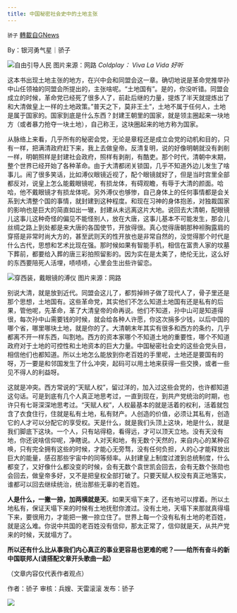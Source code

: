 ```yaml
---
title: 中国秘密社会史中的土地主张
---
```

`骄子` [轉載自GNews](https://gnews.org/zh-hans/1594049/)

By：银河勇气星｜骄子

![](https://assets.gnews.org/wp-content/uploads/2021/10/1600.jpg)自由引导人民 图片来源：网路
*Coldplay： Viva La Vida 好听*


这本书出现土地主张的地方，在兴中会和同盟会这一章。确切地说是革命党推举孙中山任领袖的同盟会所提出的，主张啥呢。“土地国有”。是的，你没听错。同盟会成立的时候，革命党已经死了很多人了，前赴后继的力量，提炼了半天就提炼出了和大清做皇上一样的土地政策。”普天之下，莫非王土”，土地不属于任何人，土地是属于国家的。国家到底是什么东西？封建王朝里的国家，就是领主圈起来一块地方（或者暴力抢夺一块土地），自己称王，这块圈起来的地方称为国家。

从脉络上来看，几乎所有的秘密会党，无论是章程还是成立会党的动机和目的，只有一样，把满清政府赶下来，我上去做皇帝。反清复明，说的好像明朝就没有剥削一样，明朝照样是封建社会政府，照样有剥削，有酷吏。那个时代，清朝中末期，整个世界已经开始了各种革命。由于大清都闭关锁国，几乎不知道外边儿发生了啥事儿。闹了很多笑话，比如溥仪眼镜近视了，配个眼镜就好了，但是当时宫里全部都反对，说皇上怎么能戴眼镜呢，有损龙体，有碍观瞻，有辱于大清的颜面。哈哈，他不戴眼镜才有损龙体呢。另外溥仪也够惨，自己身体上的任何事情都是会关系到大清整个国的事情，就封建到这种程度。和现在习神的身体抱恙，对独裁国家的影响也是巨大的简直如出一辙，封建从未远离这片大地。说回去大清朝，配眼镜儿这事儿这种奇怪的偏见不能怪别人，放在大唐，这事儿基本不可能发生，那会儿丝绸之路上到处都是来大唐的各国使节，开放得很。真心觉得唐朝那种袒胸露肩的穿搭是非常时尚大方的，甚至武则天的性开放也是非常自然的，没觉得那个时代是什么古代，思想和艺术比现在强。那时候如果有智能手机，相信在富贵人家的坟墓下葬前，都要给入葬的唐三彩拍照留影的。因为实在是太美了，绝伦无比，这么好的东西要陪死人活埋，啧啧啧，心里会生出些许留恋。

![](https://assets.gnews.org/wp-content/uploads/2021/10/溥仪.png)穿西装，戴眼镜的溥仪 图片来源：网路

别说大清，就是放到近代。同盟会这儿了，都剪掉辫子做了现代人了，骨子里还是那个思想，土地国有。这些革命党，其实他们不怎么知道土地国有还是私有的后果，管他呢，先革命，革了大清皇帝的命再说。他们不知道，孙中山可是知道得很，每次孙中山需要钱的时候，就会给各种人许愿，你这次捐多少钱，以后中国的哪个省，哪里哪块土地，就是你的了。大清朝末年其实有很多和西方的条约，几乎都离不开一样东西，叫割地。西方的资本家哪个不知道土地的重要性，哪个不知道政府对于土地的可控性和土地资本的巨大力量。中国秘密社会史的这些会党头目，相信他们也都知道。所以土地怎么能放到你老百姓的手里呢，土地还是要国有的呀，万一要是和邻国发生了什么冲突，起码可以用土地来获得一些交换，或者一些见不得人的利益呀。

这就是冲突。西方常说的“天赋人权”，留过洋的，加入过这些会党的，也许都知道这句话。可是到底有几个人真正地思考过，一直到现在，到共产党统治的时期，也许只有七哥深深地思考过。“天赋人权”，人权最基本的就是活着的权利，活着就包含了衣食住行，住就是私有土地，私有财产。人创造的价值，必须让其私有，创造它的人才可以分配它的享受权。天是什么，就是我们头顶上这块，地是什么，就是我们脚底下这块。一个人，只有站得稳，看得远，才可以顶天立地。没有天没有地，你还说啥信仰呢，净瞎说。人对天和地，有无数个天然的，来自内心的某种召唤，只有完全拥有这些的时候，才能心无旁骛，没有任何负担，人的心才能释放出巨大的能量，感召那些宇宙中的同等频率。从封建皇上制度过渡到总统制度，什么都变了，又好像什么都没变的时候，会有无数个袁世凯会回去，会有无数个张勋也会回去，做皇帝多好，又不是把皇权全部打破了。只要天赋人权没有真正地落实，谁都可以回去继续统治，统治那些无辜的老百姓。

**人是什么，一撇一捺，加两横就是天**。如果天塌下来了，还有地可以撑着。所以土地私有，保证天塌下来的时候有土地抚慰你渡过。没有土地，天塌下来那就真得塌下来，要很用力，才能把一撇一捺立住了。世界上每一个没有私有土地的老百姓，就是这么难。你说中共国的老百姓没有信仰，那太正常了，信仰就是天，从共产党来的时候，天就塌方了。

**所以还有什么比从事我们内心真正的事业更容易也更难的呢？——给所有奋斗的新中国联邦人(请搭配文章开头歌曲一起）**


（文章内容仅代表作者观点）



作者：骄子
审核：兵嫂、天雷滚滚
发布：骄子

![](https://assets.gnews.org/wp-content/uploads/2021/09/欢迎战友回家.jpeg)

